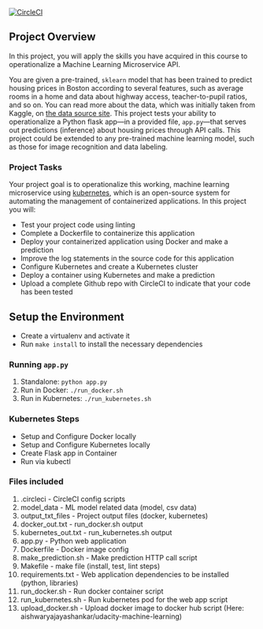 [![CircleCI](https://circleci.com/gh/aishjayashankar/Cloud_DevOps_Nanodegree_Project4.svg?style=svg)](https://circleci.com/gh/aishjayashankar/Cloud_DevOps_Nanodegree_Project4)

## Project Overview

In this project, you will apply the skills you have acquired in this course to operationalize a Machine Learning Microservice API. 

You are given a pre-trained, `sklearn` model that has been trained to predict housing prices in Boston according to several features, such as average rooms in a home and data about highway access, teacher-to-pupil ratios, and so on. You can read more about the data, which was initially taken from Kaggle, on [the data source site](https://www.kaggle.com/c/boston-housing). This project tests your ability to operationalize a Python flask app—in a provided file, `app.py`—that serves out predictions (inference) about housing prices through API calls. This project could be extended to any pre-trained machine learning model, such as those for image recognition and data labeling.

### Project Tasks

Your project goal is to operationalize this working, machine learning microservice using [kubernetes](https://kubernetes.io/), which is an open-source system for automating the management of containerized applications. In this project you will:
* Test your project code using linting
* Complete a Dockerfile to containerize this application
* Deploy your containerized application using Docker and make a prediction
* Improve the log statements in the source code for this application
* Configure Kubernetes and create a Kubernetes cluster
* Deploy a container using Kubernetes and make a prediction
* Upload a complete Github repo with CircleCI to indicate that your code has been tested


## Setup the Environment

* Create a virtualenv and activate it
* Run `make install` to install the necessary dependencies

### Running `app.py`

1. Standalone:  `python app.py`
2. Run in Docker:  `./run_docker.sh`
3. Run in Kubernetes:  `./run_kubernetes.sh`

### Kubernetes Steps

* Setup and Configure Docker locally
* Setup and Configure Kubernetes locally
* Create Flask app in Container
* Run via kubectl

### Files included

1. .circleci - CircleCI config scripts
2. model_data - ML model related data (model, csv data)
3. output_txt_files - Project output files (docker, kubernetes)
4. docker_out.txt - run_docker.sh output
5. kubernetes_out.txt - run_kubernetes.sh output
6. app.py - Python web application 
7. Dockerfile - Docker image config
8. make_prediction.sh - Make prediction HTTP call script
9. Makefile - make file (install, test, lint steps)
10. requirements.txt - Web application dependencies to be installed (python, libraries)
11. run_docker.sh - Run docker container script
12. run_kubernetes.sh - Run kubernetes pod for the web app script
13. upload_docker.sh - Upload docker image to docker hub script (Here: aishwaryajayashankar/udacity-machine-learning)

